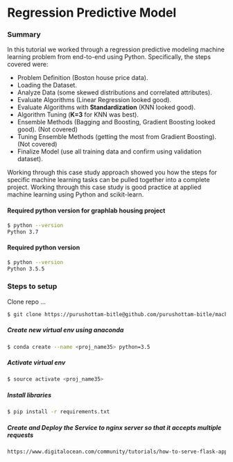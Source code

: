 # Regression Predictive Model

### Summary

In this tutorial we worked through a regression predictive modeling machine learning problem
from end-to-end using Python. Specifically, the steps covered were:

* Problem Definition (Boston house price data).
* Loading the Dataset.
* Analyze Data (some skewed distributions and correlated attributes).
* Evaluate Algorithms (Linear Regression looked good).
* Evaluate Algorithms with **Standardization** (KNN looked good).
* Algorithm Tuning (**K=3** for KNN was best).
* Ensemble Methods (Bagging and Boosting, Gradient Boosting looked good). (Not covered)
* Tuning Ensemble Methods (getting the most from Gradient Boosting). (Not covered)
* Finalize Model (use all training data and confirm using validation dataset).


Working through this case study approach showed you how the steps for specific machine learning
tasks can be pulled together into a complete project. Working through this case study is good
practice at applied machine learning using Python and scikit-learn.

#### Required python version for graphlab housing project
```sh
$ python --version
Python 3.7
```

#### Required python version
```sh
$ python --version
Python 3.5.5
```

### Steps to setup
Clone repo ...

```sh
$ git clone https://purushottam-bitle@github.com/purushottam-bitle/machine-learning-projects.git
```

##### Create new virtual env using anaconda
```sh
$ conda create --name <proj_name35> python=3.5
```

##### Activate virtual env
```sh
$ source activate <proj_name35>
```

##### Install libraries

```sh
$ pip install -r requirements.txt
```

##### Create and Deploy the Service to nginx server so that it accepts multiple requests
```sh
https://www.digitalocean.com/community/tutorials/how-to-serve-flask-applications-with-gunicorn-and-nginx-on-ubuntu-16-04
```



